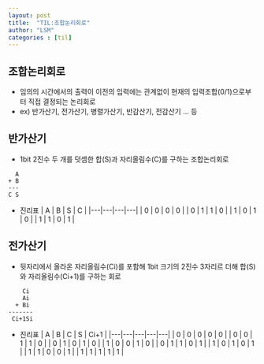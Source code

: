 ```yaml
---
layout: post
title:  "TIL:조합논리회로"
author: "LSM"
categories : [til]
---
```


## 조합논리회로
- 임의의 시간에서의 출력이 이전의 입력에는 관계없이 현재의 입력조합(0/1)으로부터 직접 결정되는 논리회로
- ex) 반가산기, 전가산기, 병렬가산기, 반감산기, 전감산기 ... 등 

## 반가산기
- 1bit 2진수 두 개를 덧셈한 합(S)과 자리올림수(C)를 구하는 조합논리회로

```
  A
+ B
---
C S
```

- 진리표
| A | B | S | C |
|---|---|---|---|
| 0 | 0 | 0 | 0 |
| 0 | 1 | 1 | 0 |
| 1 | 0 | 1 | 0 |
| 1 | 1 | 0 | 1 |

## 전가산기
- 뒷자리에서 올라온 자리올림수(Ci)를 포함해 1bit 크기의 2진수 3자리르 더해 합(S)와 자리올림수(Ci+1)를 구하는 회로

```
    Ci
    Ai
  + Bi
-------
 Ci+1Si
```

- 진리표
| A | B | C | S | Ci+1 |
|---|---|---|---|---|
| 0 | 0 | 0 | 0 | 0 |
| 0 | 0 | 1 | 1 | 0 |
| 0 | 1 | 0 | 1 | 0 |
| 1 | 0 | 0 | 1 | 0 |
| 0 | 1 | 1 | 0 | 1 |
| 1 | 0 | 1 | 0 | 1 |
| 1 | 1 | 0 | 0 | 1 |
| 1 | 1 | 1 | 1 | 1 |

